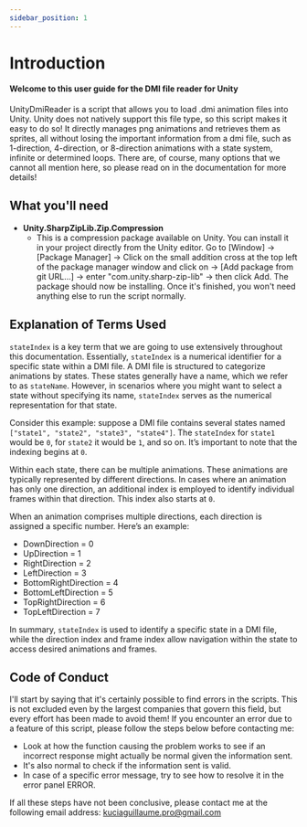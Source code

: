 ```yaml
---
sidebar_position: 1
---
```


# Introduction

#### Welcome to this user guide for the DMI file reader for Unity

UnityDmiReader is a script that allows you to load .dmi animation files into Unity. Unity does not natively support this file type, so this script makes it easy to do so! It directly manages png animations and retrieves them as sprites, all without losing the important information from a dmi file, such as 1-direction, 4-direction, or 8-direction animations with a state system, infinite or determined loops. There are, of course, many options that we cannot all mention here, so please read on in the documentation for more details!

## What you'll need

- **Unity.SharpZipLib.Zip.Compression**
  - This is a compression package available on Unity. You can install it in your project directly from the Unity editor. Go to [Window] -> [Package Manager] -> Click on the small addition cross at the top left of the package manager window and click on -> [Add package from git URL...] -> enter "com.unity.sharp-zip-lib" -> then click Add. The package should now be installing. Once it's finished, you won't need anything else to run the script normally.

## Explanation of Terms Used

`stateIndex` is a key term that we are going to use extensively throughout this documentation. Essentially, `stateIndex` is a numerical identifier for a specific state within a DMI file. A DMI file is structured to categorize animations by states. These states generally have a name, which we refer to as `stateName`. However, in scenarios where you might want to select a state without specifying its name, `stateIndex` serves as the numerical representation for that state.

Consider this example: suppose a DMI file contains several states named `["state1", "state2", "state3", "state4"]`. The `stateIndex` for `state1` would be `0`, for `state2` it would be `1`, and so on. It’s important to note that the indexing begins at `0`.

Within each state, there can be multiple animations. These animations are typically represented by different directions. In cases where an animation has only one direction, an additional index is employed to identify individual frames within that direction. This index also starts at `0`.

When an animation comprises multiple directions, each direction is assigned a specific number. Here’s an example:

- DownDirection = 0
- UpDirection = 1
- RightDirection = 2
- LeftDirection = 3
- BottomRightDirection = 4
- BottomLeftDirection = 5
- TopRightDirection = 6
- TopLeftDirection = 7

In summary, `stateIndex` is used to identify a specific state in a DMI file, while the direction index and frame index allow navigation within the state to access desired animations and frames.


## Code of Conduct

I'll start by saying that it's certainly possible to find errors in the scripts. This is not excluded even by the largest companies that govern this field, but every effort has been made to avoid them! If you encounter an error due to a feature of this script, please follow the steps below before contacting me:

 - Look at how the function causing the problem works to see if an incorrect response might actually be normal given the information sent.
 - It's also normal to check if the information sent is valid.
 - In case of a specific error message, try to see how to resolve it in the error panel ERROR.

If all these steps have not been conclusive, please contact me at the following email address: kuciaguillaume.pro@gmail.com